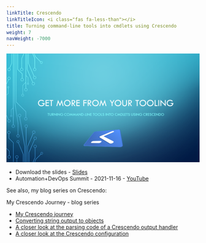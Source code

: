 ```yaml
---
linkTitle: Crescendo
linkTitleIcon: <i class="fas fa-less-than"></i>
title: Turning command-line tools into cmdlets using Crescendo
weight: 7
navWeight: -7000
---
```

<!-- markdownlint-disable MD041 -->
![Turning command-line tools into cmdlets using Crescendo][02]

- Download the slides - [<i class="far fa-file-pdf"></i> Slides][01]
- Automation+DevOps Summit - 2021-11-16 - [<i class="fab fa-youtube"></i> YouTube][07]

See also, my blog series on Crescendo:

My Crescendo Journey - blog series

- [My Crescendo journey][06]
- [Converting string output to objects][05]
- [A closer look at the parsing code of a Crescendo output handler][04]
- [A closer look at the Crescendo configuration][03]

<!-- link references -->
[01]: https://github.com/sdwheeler/seanonit/blob/main/content/downloads/crescendo/Get-more-from-your-tooling-with-Crescendo.pdf
[02]: crescendo.png
[03]: https://devblogs.microsoft.com/powershell-community/a-closer-look-at-the-crescendo-configuration/
[04]: https://devblogs.microsoft.com/powershell-community/a-closer-look-at-the-parsing-code-of-a-crescendo-output-handler/
[05]: https://devblogs.microsoft.com/powershell-community/converting-string-output-to-objects/
[06]: https://devblogs.microsoft.com/powershell-community/my-crescendo-journey/
[07]: https://www.youtube.com/watch?v=acynivRDg7g
